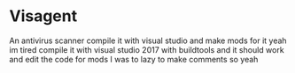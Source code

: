 # Visagent
An antivirus scanner
compile it with visual studio
and make mods for it yeah im tired compile it with visual studio 2017 with buildtools and it should work and edit the code for mods I was to lazy to make comments so yeah
